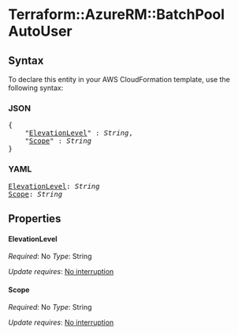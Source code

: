 # Terraform::AzureRM::BatchPool AutoUser

## Syntax

To declare this entity in your AWS CloudFormation template, use the following syntax:

### JSON

<pre>
{
    "<a href="#elevationlevel" title="ElevationLevel">ElevationLevel</a>" : <i>String</i>,
    "<a href="#scope" title="Scope">Scope</a>" : <i>String</i>
}
</pre>

### YAML

<pre>
<a href="#elevationlevel" title="ElevationLevel">ElevationLevel</a>: <i>String</i>
<a href="#scope" title="Scope">Scope</a>: <i>String</i>
</pre>

## Properties

#### ElevationLevel

_Required_: No
_Type_: String

_Update requires_: [No interruption](https://docs.aws.amazon.com/AWSCloudFormation/latest/UserGuide/using-cfn-updating-stacks-update-behaviors.html#update-no-interrupt)

#### Scope

_Required_: No
_Type_: String

_Update requires_: [No interruption](https://docs.aws.amazon.com/AWSCloudFormation/latest/UserGuide/using-cfn-updating-stacks-update-behaviors.html#update-no-interrupt)

